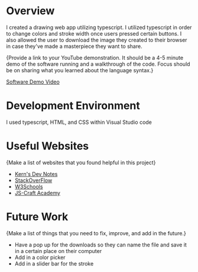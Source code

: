 # Overview

I created a drawing web app utilizing typescript. I utilized typescript in order to change colors and stroke width once users pressed certain buttons. I also allowed the user to download the image they created to their browser in case they've made a masterpiece they want to share.

{Provide a link to your YouTube demonstration. It should be a 4-5 minute demo of the software running and a walkthrough of the code. Focus should be on sharing what you learned about the language syntax.}

[Software Demo Video](http://youtube.link.goes.here)

# Development Environment

I used typescript, HTML, and CSS within Visual Studio code

# Useful Websites

{Make a list of websites that you found helpful in this project}

- [Kern's Dev Notes](https://kernhanda.github.io/tutorial-typescript-canvas-drawing/)
- [StackOverFlow](https://stackoverflow.com/questions/11112321/how-to-save-canvas-as-png-image)
- [W3Schools](https://www.w3schools.com/typescript/index.php)
- [JS-Craft Academy](https://www.js-craft.io/blog/passing-a-css-variable-value-from-the-html-into-the-css/)

# Future Work

{Make a list of things that you need to fix, improve, and add in the future.}

- Have a pop up for the downloads so they can name the file and save it in a certain place on their computer
- Add in a color picker
- Add in a slider bar for the stroke
